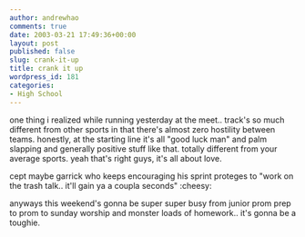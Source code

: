 ```yaml
---
author: andrewhao
comments: true
date: 2003-03-21 17:49:36+00:00
layout: post
published: false
slug: crank-it-up
title: crank it up
wordpress_id: 181
categories:
- High School
---
```


one thing i realized while running yesterday at the meet.. track's so much different from other sports in that there's almost zero hostility between teams. honestly, at the starting line it's all "good luck man" and palm slapping and generally positive stuff like that. totally different from your average sports. yeah that's right guys, it's all about love.

cept maybe garrick who keeps encouraging his sprint proteges to "work on the trash talk.. it'll gain ya a coupla seconds"  :cheesy:

anyways this weekend's gonna be super super busy from junior prom prep to prom to sunday worship and monster loads of homework.. it's gonna be a toughie.
